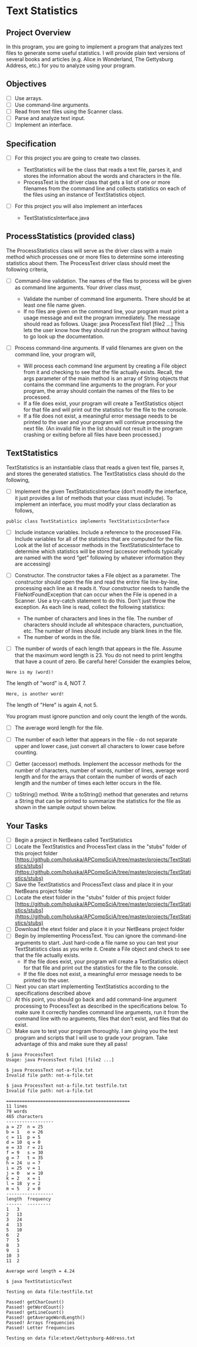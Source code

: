 # Text Statistics

## Project Overview
In this program, you are going to implement a program that analyzes text files to generate some useful statistics. I will provide plain text versions of several books and articles (e.g. Alice in Wonderland, The Gettysburg Address, etc.) for you to analyze using your program.

## Objectives

- [ ] Use arrays.
- [ ] Use command-line arguments.
- [ ] Read from text files using the Scanner class.
- [ ] Parse and analyze text input.
- [ ] Implement an interface.

## Specification

- [ ] For this project you are going to create two classes.

	* TextStatistics will be the class that reads a text file, parses it, and stores the information about the words and characters in the file.
	* ProcessText is the driver class that gets a list of one or more filenames from the command line and collects statistics on each of the files using an instance of TextStatistics object.

- [ ] For this project you will also implement an interfaces

	* TextStatisticsInterface.java

## ProcessStatistics (provided class)

The ProcessStatistics class will serve as the driver class with a main method which processes one or more files to determine some interesting statistics about them. The ProcessText driver class
should meet the following criteria,

- [ ] Command-line validation. The names of the files to process will be given as command line arguments. Your driver class must,

	* Validate the number of command line arguments. There should be at least one file
name given.  
	* If no files are given on the command line, your program must print a usage message and exit the program immediately. The message should read as follows. Usage: java ProcessText file1 [file2 ...] This lets the user know how they should run the program without having to go look up the documentation.

- [ ] Process command-line arguments. If valid filenames are given on the command line, your program will,

	* Will process each command line argument by creating a File object from it and checking to see that the file actually exists. Recall, the args parameter of the main method is an array of String objects that contains the command line arguments to the program. For your program, the array should contain the names of the files to be processed.
	* If a file does exist, your program will create a TextStatistics object for that file and will print out the statistics for the file to the console.
	* If a file does not exist, a meaningful error message needs to be printed to the user and your program will continue processing the next file. (An invalid file in the list should not result in the program crashing or exiting before all files have been
processed.)

## TextStatistics

TextStatistics is an instantiable class that reads a given text file, parses it, and stores the generated statistics. The TextStatistics class should do the following,

- [ ] Implement the given TextStatisticsInterface (don’t modify the interface, it just provides a list of methods that your class must include). To implement an interface, you must modify your class declaration as follows, 

```
public class TextStatistics implements TextStatisticsInterface

```

- [ ] Include instance variables. Include a reference to the processed File. Include variables for all of the statistics that are computed for the file. Look at the list of accessor methods in the TextStatisticsInterface to determine which statistics will be stored (accessor methods typically are named with the word “get” following by whatever information they are
accessing)

- [ ] Constructor. The constructor takes a File object as a parameter. The constructor should open the file and read the entire file line-by-line, processing each line as it reads it. Your constructor needs to handle the FileNotFoundException that can occur when the File is opened in a Scanner. Use a try-catch statement to do this. Don’t just throw the exception. As each line is read, collect the following statistics:

	* The number of characters and lines in the file. The number of characters should include all whitespace characters, punctuation, etc. The number of lines should include any blank lines in the file.
	* The number of words in the file. 

- [ ] The number of words of each length that appears in the file. Assume that the maximum word length is 23. You do not need to print lengths that have a count of zero.  Be careful here!  Consider the examples below, 

```
Here is my (word)!
```

The length of "word" is 4, NOT 7. 

```
Here, is another word!
```

The length of "Here" is again 4, not 5. 

You program must ignore punction and only count the length of the words. 

- [ ] The average word length for the file.
- [ ] The number of each letter that appears in the file - do not separate upper and lower case, just convert all characters to lower case before counting.

- [ ] Getter (accessor) methods. Implement the accessor methods for the number of characters, number of words, number of lines, average word length and for the arrays that contain the number of words of each length and the number of times each letter occurs in the file.
- [ ] toString() method. Write a toString() method that generates and returns a String that can be printed to summarize the statistics for the file as shown in the sample output shown
below.
	
## Your Tasks

- [ ] Begin a project in NetBeans called TextStatistics
- [ ] Locate the TextStatistics and ProcessText class in the "stubs" folder of this project folder [https://github.com/hpluska/APCompSciA/tree/master/projects/TextStatistics/stubs](https://github.com/hpluska/APCompSciA/tree/master/projects/TextStatistics/stubs)
- [ ] Save the TextStatistics and ProcessText class and place it in your NetBeans project folder
- [ ] Locate the etext folder in the "stubs" folder of this project folder [https://github.com/hpluska/APCompSciA/tree/master/projects/TextStatistics/stubs](https://github.com/hpluska/APCompSciA/tree/master/projects/TextStatistics/stubs)
- [ ] Download the etext folder and place it in your NetBeans project folder
- [ ] Begin by implementing ProcessText. You can ignore the command-line arguments to start. Just hard-code a file name so you can test your TextStatistics class as you write it. Create a File object and check to see that the file actually exists.
  * If the file does exist, your program will create a TextStatistics object for that file and print out the statistics for the file to the console.
  * If the file does not exist, a meaningful error message needs to be printed to the user.
- [ ] Next you can start implementing TextStatistics according to the specifications described above
- [ ] At this point, you should go back and add command-line argument processing to ProcessText as described in the specifications below. To make sure it correctly handles command line arguments, run it from the command line with no arguments, files that don't exist, and files that do exist.
- [ ] Make sure to test your program thoroughly. I am giving you the test program and scripts that I will use to grade your program. Take advantage of this and make sure they all pass!

```
$ java ProcessText
Usage: java ProcessText file1 [file2 ...]

$ java ProcessText not-a-file.txt
Invalid file path: not-a-file.txt

$ java ProcessText not-a-file.txt testfile.txt
Invalid file path: not-a-file.txt

===============================================
11 lines
79 words
465 characters
------------------
a = 27	n = 25
b = 1 	o = 26
c = 11	p = 5
d = 10	q = 0
e = 33	r = 21
f = 9	s = 30
g = 7	t = 35
h = 24	u = 7
i = 25	v = 1
j = 0	w = 10
k = 2	x = 1
l = 18	y = 2
m = 5	z = 0
------------------
length  frequency
------	---------
1	3
2	13
3	24
4	13
5	10
6	2
7	5
8	3
9	1
10	3
11	2

Average word length = 4.24

$ java TextStatisticsTest

Testing on data file:testfile.txt

Passed! getCharCount()
Passed! getWordCount()
Passed! getLineCount()
Passed! getAverageWordLength()
Passed! Arrays frequencies
Passed! Letter frequencies

Testing on data file:etext/Gettysburg-Address.txt

```






